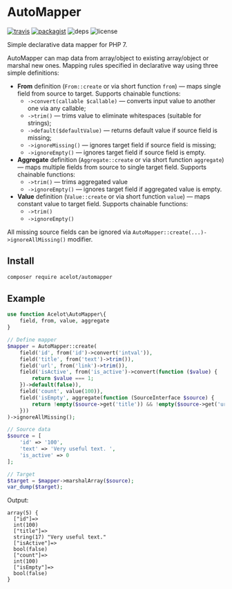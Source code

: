 # AutoMapper

[![travis](https://img.shields.io/travis/acelot/automapper/master.svg?style=flat)](https://travis-ci.org/acelot/automapper)
[![packagist](https://img.shields.io/packagist/v/acelot/automapper.svg?style=flat)](https://packagist.org/packages/acelot/automapper)
![deps](https://img.shields.io/badge/dependencies-zero-blue.svg?style=flat)
![license](https://img.shields.io/github/license/acelot/automapper.svg?style=flat)

Simple declarative data mapper for PHP 7.

AutoMapper can map data from array/object to existing array/object or marshal new ones. Mapping rules specified in declarative way using three simple definitions:
- **From** definition (`From::create` or via short function `from`) — maps single field from source to target. Supports chainable functions:
  - `->convert(callable $callable)` — converts input value to another one via any callable;
  - `->trim()` — trims value to eliminate whitespaces (suitable for strings);
  - `->default($defaultValue)` — returns default value if source field is missing;
  - `->ignoreMissing()` — ignores target field if source field is missing;
  - `->ignoreEmpty()`  — ignores target field if source field is empty.
- **Aggregate** definition (`Aggregate::create` or via short function `aggregate`) — maps multiple fields from source to single target field. Supports chainable functions:
  - `->trim()` — trims aggregated value
  - `->ignoreEmpty()`  — ignores target field if aggregated value is empty.
- **Value** definition (`Value::create` or via short function `value`) — maps constant value to target field. Supports chainable functions:
  - `->trim()`
  - `->ignoreEmpty()`

All missing source fields can be ignored via `AutoMapper::create(...)->ignoreAllMissing()` modifier.

## Install

```bash
composer require acelot/automapper
```

## Example

```php
use function Acelot\AutoMapper\{
    field, from, value, aggregate
}

// Define mapper
$mapper = AutoMapper::create(
    field('id', from('id')->convert('intval')),
    field('title', from('text')->trim()),
    field('url', from('link')->trim()),
    field('isActive', from('is_active')->convert(function ($value) {
        return $value === 1;
    })->default(false)),
    field('count', value(100)),
    field('isEmpty', aggregate(function (SourceInterface $source) {
        return !empty($source->get('title')) && !empty($source->get('url'));
    }))
)->ignoreAllMissing();

// Source data
$source = [
    'id' => '100',
    'text' => 'Very useful text. ',
    'is_active' => 0
];

// Target
$target = $mapper->marshalArray($source);
var_dump($target);
```

Output:
```
array(5) {
  ["id"]=>
  int(100)
  ["title"]=>
  string(17) "Very useful text."
  ["isActive"]=>
  bool(false)
  ["count"]=>
  int(100)
  ["isEmpty"]=>
  bool(false)
}
```